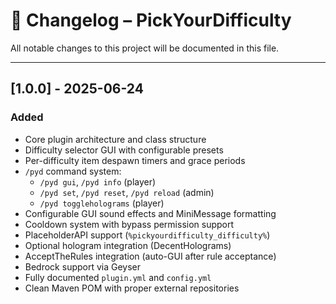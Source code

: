 # 📜 Changelog – PickYourDifficulty

All notable changes to this project will be documented in this file.

---

## [1.0.0] - 2025-06-24

### Added
- Core plugin architecture and class structure
- Difficulty selector GUI with configurable presets
- Per-difficulty item despawn timers and grace periods
- `/pyd` command system:
    - `/pyd gui`, `/pyd info` (player)
    - `/pyd set`, `/pyd reset`, `/pyd reload` (admin)
    - `/pyd toggleholograms` (player)
- Configurable GUI sound effects and MiniMessage formatting
- Cooldown system with bypass permission support
- PlaceholderAPI support (`%pickyourdifficulty_difficulty%`)
- Optional hologram integration (DecentHolograms)
- AcceptTheRules integration (auto-GUI after rule acceptance)
- Bedrock support via Geyser
- Fully documented `plugin.yml` and `config.yml`
- Clean Maven POM with proper external repositories